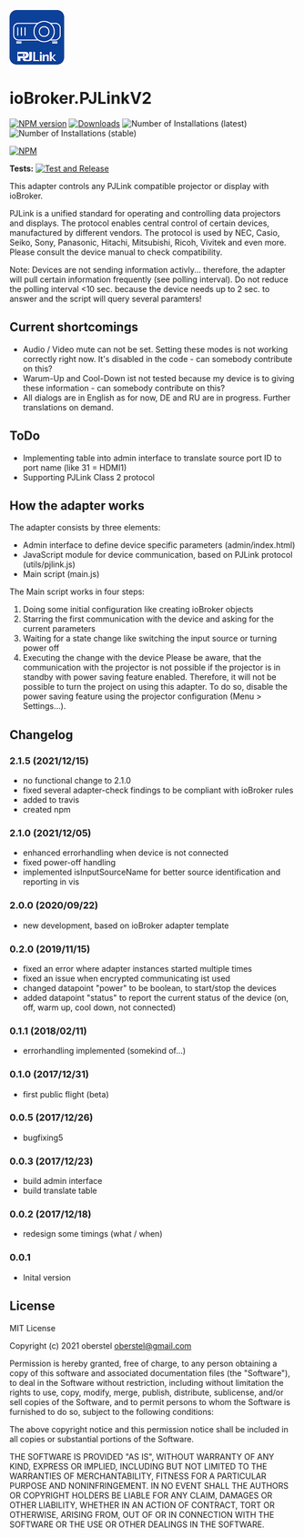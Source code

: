 ![Logo](admin/pjlink.png)
# ioBroker.PJLinkV2

[![NPM version](http://img.shields.io/npm/v/iobroker.pjlinkv2.svg)](https://www.npmjs.com/package/iobroker.pjlinkv2)
[![Downloads](https://img.shields.io/npm/dm/iobroker.pjlinkv2.svg)](https://www.npmjs.com/package/ioBroker.pjlinkv2)
![Number of Installations (latest)](http://iobroker.live/badges/pjlinkv2-installed.svg)
![Number of Installations (stable)](http://iobroker.live/badges/pjlinkv2-stable.svg)

[![NPM](https://nodei.co/npm/iobroker.pjlinkv2.png?downloads=true)](https://nodei.co/npm/iobroker.pjlinkv2/)

**Tests:** [![Test and Release](https://github.com/oberstel/ioBroker.pjlinkv2/actions/workflows/test-and-release.yml/badge.svg)](https://github.com/oberstel/ioBroker.pjlinkv2/actions/workflows/test-and-release.yml)                                                                                  

This adapter controls any PJLink compatible projector or display with ioBroker.

PJLink is a unified standard for operating and controlling data projectors and displays. The protocol enables central control of certain devices, manufactured by different vendors. The protocol is used by NEC, Casio, Seiko, Sony, Panasonic, Hitachi, Mitsubishi, Ricoh, Vivitek and even more. Please consult the device manual to check compatibility.

Note: Devices are not sending information activly... therefore, the adapter will pull certain information frequently (see polling interval). Do not reduce the polling interval <10 sec. because the device needs up to 2 sec. to answer and the script will query several paramters!

## Current shortcomings
- Audio / Video mute can not be set. Setting these modes is not working correctly right now. It's disabled in the code - can somebody contribute on this?
- Warum-Up and Cool-Down ist not tested because my device is to giving these information - can somebody contribute on this? 
- All dialogs are in English as for now, DE and RU are in progress. Further translations on demand.

## ToDo
- Implementing table into admin interface to translate source port ID to port name (like 31 = HDMI1)
- Supporting PJLink Class 2 protocol

## How the adapter works
The adapter consists by three elements:
-	Admin interface to define device specific parameters (admin/index.html)
-	JavaScript module for device communication, based on PJLink protocol (utils/pjlink.js)
-	Main script (main.js)

The Main script works in four steps:
1)	Doing some initial configuration like creating ioBroker objects
2)	Starring the first communication with the device and asking for the current parameters
3)	Waiting for a state change like switching the input source or turning power off
4)	Executing the change with the device
Please be aware, that the communication with the projector is not possible if the projector is in standby with power saving feature enabled. Therefore, it will not be possible to turn the project on using this adapter. To do so, disable the power saving feature using the projector configuration (Menu > Settings...).

## Changelog
### 2.1.5 (2021/12/15)
- no functional change to 2.1.0 
- fixed several adapter-check findings to be compliant with ioBroker rules
- added to travis
- created npm

### 2.1.0 (2021/12/05)
- enhanced errorhandling when device is not connected
- fixed power-off handling
- implemented isInputSourceName for better source identification and reporting in vis 

### 2.0.0 (2020/09/22)
- new development, based on ioBroker adapter template 

### 0.2.0 (2019/11/15)
- fixed an error where adapter instances started multiple times
- fixed an issue when encrypted communicating ist used
- changed datapoint "power" to be boolean, to start/stop the devices
- added datapoint "status" to report the current status of the device (on, off, warm up, cool down, not connected)

### 0.1.1 (2018/02/11)
- errorhandling implemented (somekind of...)

### 0.1.0 (2017/12/31)
- first public flight (beta)

### 0.0.5 (2017/12/26)
- bugfixing5
### 0.0.3 (2017/12/23)
- build admin interface
- build translate table

### 0.0.2 (2017/12/18)
- redesign some timings (what / when)

### 0.0.1
- Inital version

## License
MIT License

Copyright (c) 2021 oberstel <oberstel@gmail.com>

Permission is hereby granted, free of charge, to any person obtaining a copy
of this software and associated documentation files (the "Software"), to deal
in the Software without restriction, including without limitation the rights
to use, copy, modify, merge, publish, distribute, sublicense, and/or sell
copies of the Software, and to permit persons to whom the Software is
furnished to do so, subject to the following conditions:

The above copyright notice and this permission notice shall be included in all
copies or substantial portions of the Software.

THE SOFTWARE IS PROVIDED "AS IS", WITHOUT WARRANTY OF ANY KIND, EXPRESS OR
IMPLIED, INCLUDING BUT NOT LIMITED TO THE WARRANTIES OF MERCHANTABILITY,
FITNESS FOR A PARTICULAR PURPOSE AND NONINFRINGEMENT. IN NO EVENT SHALL THE
AUTHORS OR COPYRIGHT HOLDERS BE LIABLE FOR ANY CLAIM, DAMAGES OR OTHER
LIABILITY, WHETHER IN AN ACTION OF CONTRACT, TORT OR OTHERWISE, ARISING FROM,
OUT OF OR IN CONNECTION WITH THE SOFTWARE OR THE USE OR OTHER DEALINGS IN THE
SOFTWARE.

